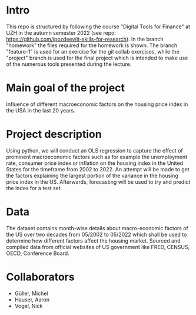 # Intro
This repo is structured by following the course "Digital Tools for Finance" at UZH in the autumn semester 2022 (see repo: https://github.com/ipozdeev/it-skills-for-research). In the branch "homework" the files required for the homework is shown. The branch "feature-1" is used for an exercise for the git collab exercises, while the "project" branch is used for the final project which is intended to make use of the numerous tools presented during the lecture.

# Main goal of the project
Influence of different macroeconomic factors on the housing price index in the USA in the last 20 years.

# Project description
Using python, we will conduct an OLS regression to capture the effect of prominent macroeconomic factors such as for example the unemployment rate, consumer price index or inflation on the housing index in the United States for the timeframe from 2002 to 2022. An attempt will be made to get the factors explaining the largest portion of the variance in the housing price index in the US. Afterwards, forecasting will be used to try and predict the index for a test set.

# Data
The dataset contains month-wise details about macro-economic factors of the US over two decades from 05/2002 to 05/2022 which shall be used to determine how different factors affect the housing market. Sourced and compiled data from official websites of US government like FRED, CENSUS, OECD, Conference Board.

# Collaborators
- Güller, Michel
- Hauser, Aaron
- Vogel, Nick

